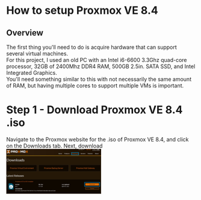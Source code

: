 # How to setup Proxmox VE 8.4

## Overview
The first thing you'll need to do is acquire hardware that can support several virtual machines.  
For this project, I used an old PC with an Intel i6-6600 3.3Ghz quad-core processor, 32GB of 2400Mhz DDR4 RAM, 500GB 2.5in. SATA SSD, and Intel Integrated Graphics.  
You'll need something similar to this with not necessarily the same amount of RAM, but having multiple cores to support multiple VMs is important.  

# Step 1 - Download Proxmox VE 8.4 .iso
Navigate to the Proxmox website for the .iso of Proxmox VE 8.4, and click on the Downloads tab. Next, download  
<img src="images/proxmox-step1.jpg" alt="Proxmox Downloads page showing necessary .iso" width="50%" height="50%">
